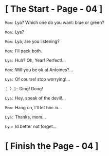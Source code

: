 #						     [ The Start - Page - 04 ]

`Mom:` Lya? Which one do you want: blue or green?

`Mom:` Lya?

`Mom:` Lya, are you listening?

`Mom:`  I'll pack both.

`Lya:` Huh? Oh, Year! Perfect!...

`Mom:` Will you be ok at Antoines?...

`Lya:` Of course! stop worrying!...

`[ ? ]:` Ding! Dong!  

`Lya:` Hey, speak of the devil!...

`Mom:` Hang on, I'll let him in...

`Lya:` Thanks, mom...

`Lya:` Id better not forget...

#				             [ Finish the Page - 04 ]



